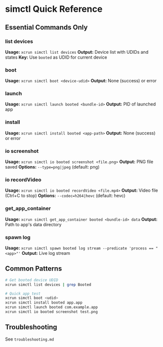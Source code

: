 # simctl Quick Reference

## Essential Commands Only

### list devices
**Usage:** `xcrun simctl list devices`
**Output:** Device list with UDIDs and states
**Key:** Use `booted` as UDID for current device

### boot
**Usage:** `xcrun simctl boot <device-udid>`
**Output:** None (success) or error

### launch
**Usage:** `xcrun simctl launch booted <bundle-id>`
**Output:** PID of launched app

### install
**Usage:** `xcrun simctl install booted <app-path>`
**Output:** None (success) or error

### io screenshot
**Usage:** `xcrun simctl io booted screenshot <file.png>`
**Output:** PNG file saved
**Options:** `--type=png|jpeg` (default: png)

### io recordVideo
**Usage:** `xcrun simctl io booted recordVideo <file.mp4>`
**Output:** Video file (Ctrl+C to stop)
**Options:** `--codec=h264|hevc` (default: hevc)

### get_app_container
**Usage:** `xcrun simctl get_app_container booted <bundle-id> data`
**Output:** Path to app's data directory

### spawn log
**Usage:** `xcrun simctl spawn booted log stream --predicate 'process == "<app>"'`
**Output:** Live log stream

## Common Patterns

```bash
# Get booted device UDID
xcrun simctl list devices | grep Booted

# Quick app test
xcrun simctl boot <udid>
xcrun simctl install booted app.app
xcrun simctl launch booted com.example.app
xcrun simctl io booted screenshot test.png
```

## Troubleshooting
See `troubleshooting.md`